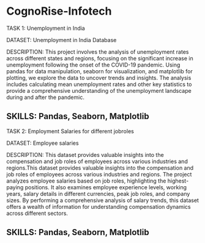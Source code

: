 # CognoRise-Infotech

TASK 1: Unemployment in India

DATASET: Unemployment in India Database

DESCRIPTION: This project involves the analysis of unemployment rates across different states and regions, focusing on the significant increase in unemployment following the onset of the COVID-19 pandemic. Using pandas for data manipulation, seaborn for visualization, and matplotlib for plotting, we explore the data to uncover trends and insights. The analysis includes calculating mean unemployment rates and other key statistics to provide a comprehensive understanding of the unemployment landscape during and after the pandemic.

SKILLS: Pandas, Seaborn, Matplotlib
----------------------------------------------------------------------------------------------------------
TASK 2: Employment Salaries for different jobroles

DATASET: Employee salaries

DESCRIPTION: This dataset provides valuable insights into the compensation and job roles of employees across various industries and regions.This dataset provides valuable insights into the compensation and job roles of employees across various industries and regions. The project analyzes employee salaries based on job roles, highlighting the highest-paying positions. It also examines employee experience levels, working years, salary details in different currencies, peak job roles, and company sizes. By performing a comprehensive analysis of salary trends, this dataset offers a wealth of information for understanding compensation dynamics across different sectors.

SKILLS: Pandas, Seaborn, Matplotlib
-----------------------------------------------------------------------------------------------------------

